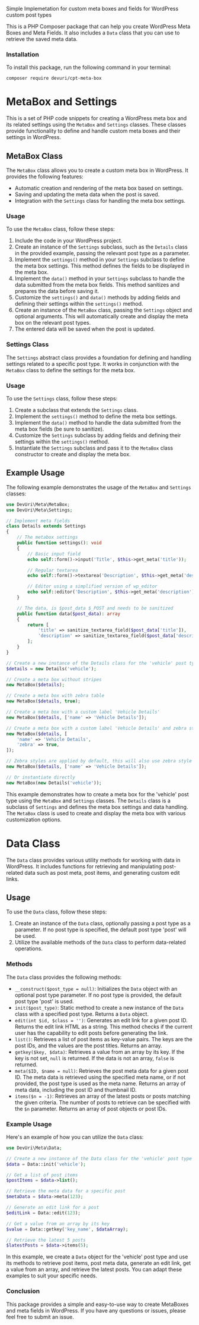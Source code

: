 Simple Implemetation for custom meta boxes and fields for WordPress custom post types

This is a PHP Composer package that can help you create WordPress Meta Boxes and Meta Fields. It also includes a `Data` class that you can use to retrieve the saved meta data.

### Installation

To install this package, run the following command in your terminal:
```shell
composer require devuri/cpt-meta-box
```

# MetaBox and Settings

This is a set of PHP code snippets for creating a WordPress meta box and its related settings using the `MetaBox` and `Settings` classes. These classes provide functionality to define and handle custom meta boxes and their settings in WordPress.

## MetaBox Class

The `MetaBox` class allows you to create a custom meta box in WordPress. It provides the following features:

- Automatic creation and rendering of the meta box based on settings.
- Saving and updating the meta data when the post is saved.
- Integration with the `Settings` class for handling the meta box settings.

### Usage

To use the `MetaBox` class, follow these steps:

1. Include the code in your WordPress project.
2. Create an instance of the `Settings` subclass, such as the `Details` class in the provided example, passing the relevant post type as a parameter.
3. Implement the `settings()` method in your `Settings` subclass to define the meta box settings. This method defines the fields to be displayed in the meta box.
4. Implement the `data()` method in your `Settings` subclass to handle the data submitted from the meta box fields. This method sanitizes and prepares the data before saving it.
5. Customize the `settings()` and `data()` methods by adding fields and defining their settings within the `settings()` method.
6. Create an instance of the `MetaBox` class, passing the `Settings` object and optional arguments. This will automatically create and display the meta box on the relevant post types.
7. The entered data will be saved when the post is updated.

### Settings Class

The `Settings` abstract class provides a foundation for defining and handling settings related to a specific post type. It works in conjunction with the `MetaBox` class to define the settings for the meta box.

### Usage

To use the `Settings` class, follow these steps:

1. Create a subclass that extends the `Settings` class.
2. Implement the `settings()` method to define the meta box settings.
3. Implement the `data()` method to handle the data submitted from the meta box fields (be sure to sanitize).
4. Customize the `Settings` subclass by adding fields and defining their settings within the `settings()` method.
5. Instantiate the `Settings` subclass and pass it to the `MetaBox` class constructor to create and display the meta box.

## Example Usage

The following example demonstrates the usage of the `MetaBox` and `Settings` classes:

```php
use DevUri\Meta\MetaBox;
use DevUri\Meta\Settings;

// Implement meta fields
class Details extends Settings
{
    // The metabox settings
    public function settings(): void
    {
        // Basic input field
        echo self::form()->input('Title', $this->get_meta('title'));

        // Regular textarea
        echo self::form()->textarea('Description', $this->get_meta('description'));

        // Editor using a simplified version of wp_editor
        echo self::editor('Description', $this->get_meta('description'));
    }

    // The data, is $post_data $_POST and needs to be sanitized
    public function data($post_data): array
    {
        return [
            'title' => sanitize_textarea_field($post_data['title']),
            'description' => sanitize_textarea_field($post_data['description_textarea']),
        ];
    }
}

// Create a new instance of the Details class for the 'vehicle' post type
$details = new Details('vehicle');

// Create a meta box without stripes
new MetaBox($details);

// Create a meta box with zebra table
new MetaBox($details, true);

// Create a meta box with a custom label 'Vehicle Details'
new MetaBox($details, ['name' => 'Vehicle Details']);

// Create a meta box with a custom label 'Vehicle Details' and zebra stripes
new MetaBox($details, [
    'name' => 'Vehicle Details',
    'zebra' => true,
]);

// Zebra styles are applied by default, this will also use zebra style
new MetaBox($details, ['name' => 'Vehicle Details']);

// Or instantiate directly
new MetaBox(new Details('vehicle'));
```

This example demonstrates how to create a meta box for the 'vehicle' post type using the `MetaBox` and `Settings` classes. The `Details` class is a subclass of `Settings` and defines the meta box settings and data handling. The `MetaBox` class is used to create and display the meta box with various customization options.


# Data Class

The `Data` class provides various utility methods for working with data in WordPress. It includes functions for retrieving and manipulating post-related data such as post meta, post items, and generating custom edit links.

## Usage

To use the `Data` class, follow these steps:

1. Create an instance of the `Data` class, optionally passing a post type as a parameter. If no post type is specified, the default post type 'post' will be used.
2. Utilize the available methods of the `Data` class to perform data-related operations.

### Methods

The `Data` class provides the following methods:

- `__construct($post_type = null)`: Initializes the `Data` object with an optional post type parameter. If no post type is provided, the default post type 'post' is used.
- `init($post_type)`: Static method to create a new instance of the `Data` class with a specified post type. Returns a `Data` object.
- `edit(int $id, $class = '')`: Generates an edit link for a given post ID. Returns the edit link HTML as a string. This method checks if the current user has the capability to edit posts before generating the link.
- `list()`: Retrieves a list of post items as key-value pairs. The keys are the post IDs, and the values are the post titles. Returns an array.
- `getkey($key, $data)`: Retrieves a value from an array by its key. If the key is not set, `null` is returned. If the data is not an array, `false` is returned.
- `meta($ID, $name = null)`: Retrieves the post meta data for a given post ID. The meta data is retrieved using the specified meta name, or if not provided, the post type is used as the meta name. Returns an array of meta data, including the post ID and thumbnail ID.
- `items($n = -1)`: Retrieves an array of the latest posts or posts matching the given criteria. The number of posts to retrieve can be specified with the `$n` parameter. Returns an array of post objects or post IDs.

### Example Usage

Here's an example of how you can utilize the `Data` class:

```php
use DevUri\Meta\Data;

// Create a new instance of the Data class for the 'vehicle' post type
$data = Data::init('vehicle');

// Get a list of post items
$postItems = $data->list();

// Retrieve the meta data for a specific post
$metaData = $data->meta(123);

// Generate an edit link for a post
$editLink = Data::edit(123);

// Get a value from an array by its key
$value = Data::getkey('key_name', $dataArray);

// Retrieve the latest 5 posts
$latestPosts = $data->items(5);
```

In this example, we create a `Data` object for the 'vehicle' post type and use its methods to retrieve post items, post meta data, generate an edit link, get a value from an array, and retrieve the latest posts. You can adapt these examples to suit your specific needs.

### Conclusion

This package provides a simple and easy-to-use way to create MetaBoxes and meta fields in WordPress. If you have any questions or issues, please feel free to submit an issue.
